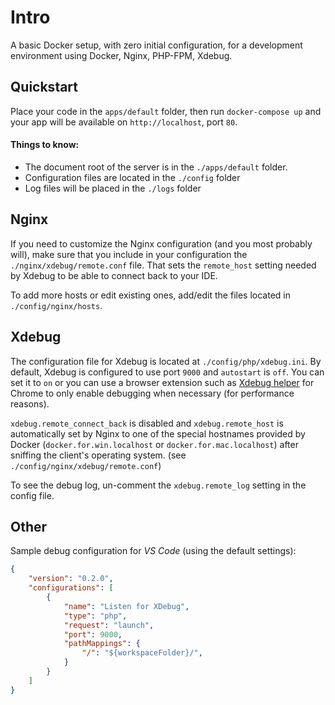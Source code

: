 # Intro

A basic Docker setup, with zero initial configuration, for a development environment using Docker, Nginx, PHP-FPM, Xdebug.

## Quickstart
Place your code in the `apps/default` folder, then run `docker-compose up` and your app will be available on `http://localhost`, port `80`.

#### Things to know:
* The document root of the server is in the `./apps/default` folder.
* Configuration files are located in the `./config` folder
* Log files will be placed in the `./logs` folder

## Nginx
If you need to customize the Nginx configuration (and you most probably will), make sure that you include in your configuration the `./nginx/xdebug/remote.conf` file. That sets the `remote_host` setting needed by Xdebug to be able to connect back to your IDE.

To add more hosts or edit existing ones, add/edit the files located in `./config/nginx/hosts`.

## Xdebug
The configuration file for Xdebug is located at `./config/php/xdebug.ini`.
By default, Xdebug is configured to use port `9000` and `autostart` is `off`. You can set it to `on` or you can use a browser extension such as [Xdebug helper](https://chrome.google.com/webstore/detail/xdebug-helper/eadndfjplgieldjbigjakmdgkmoaaaoc) for Chrome to only enable debugging when necessary (for performance reasons).

`xdebug.remote_connect_back` is disabled and `xdebug.remote_host` is automatically set by Nginx to one of the special hostnames provided by Docker (`docker.for.win.localhost` or `docker.for.mac.localhost`) after sniffing the client's operating system. (see `./config/nginx/xdebug/remote.conf`)

To see the debug log, un-comment the `xdebug.remote_log` setting in the config file.

## Other

Sample debug configuration for *VS Code* (using the default settings):
```json
{
	"version": "0.2.0",
	"configurations": [
		{
			"name": "Listen for XDebug",
			"type": "php",
			"request": "launch",
			"port": 9000,
			"pathMappings": {
				"/": "${workspaceFolder}/",
			}
		}
	]
}
```